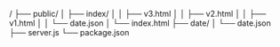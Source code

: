 /
├── public/
│   ├── index/
│   │   ├── v3.html
│   │   ├── v2.html
│   │   ├── v1.html
│   │   └── date.json
│   └── index.html
├── date/
│   └── date.json
├── server.js
└── package.json
